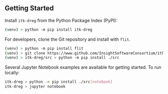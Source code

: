 ## Getting Started

Install `itk-dreg` from the Python Package Index (PyPI):

```sh
(venv) > python -m pip install itk-dreg
```

For developers, clone the Git repository and install with `flit`.

```sh
(venv) > python -m pip install flit
(venv) > git clone https://www.github.com/InsightSoftwareConsortium/itk-dreg.git
(venv) > itk-dreg/src > python -m pip install ./src
```

Several Jupyter Notebook examples are available for getting started. To run locally:

```sh
itk-dreg > python -m pip install ./src[notebook]
itk-dreg > jupyter notebook
```
